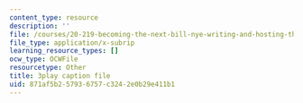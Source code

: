 ```yaml
---
content_type: resource
description: ''
file: /courses/20-219-becoming-the-next-bill-nye-writing-and-hosting-the-educational-show-january-iap-2015/871af5b257936757c3242e0b29e411b1_mmDRqnTlII0.srt
file_type: application/x-subrip
learning_resource_types: []
ocw_type: OCWFile
resourcetype: Other
title: 3play caption file
uid: 871af5b2-5793-6757-c324-2e0b29e411b1
---
```


